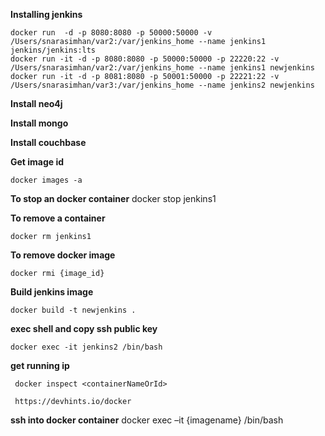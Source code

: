 

 **Installing jenkins**

    docker run  -d -p 8080:8080 -p 50000:50000 -v /Users/snarasimhan/var2:/var/jenkins_home --name jenkins1 jenkins/jenkins:lts
	docker run -it -d -p 8080:8080 -p 50000:50000 -p 22220:22 -v /Users/snarasimhan/var2:/var/jenkins_home --name jenkins1 newjenkins
	docker run -it -d -p 8081:8080 -p 50001:50000 -p 22221:22 -v /Users/snarasimhan/var3:/var/jenkins_home --name jenkins2 newjenkins
	

 **Install neo4j**

 **Install mongo**

 **Install couchbase**
	
	

 **Get image id**

	docker images -a 

 **To stop an docker container**
	docker stop jenkins1

 **To remove a container**

	docker rm jenkins1
	
 **To remove docker image**

	docker rmi {image_id}
	
	
 **Build jenkins image**

	docker build -t newjenkins .

	
 **exec shell and copy ssh public key**

	docker exec -it jenkins2 /bin/bash

 **get running ip**

	 docker inspect <containerNameOrId>

	 https://devhints.io/docker

 **ssh into docker container**
 docker exec –it {imagename} /bin/bash